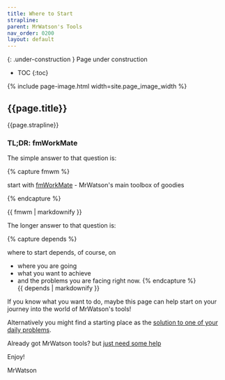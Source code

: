 ```yaml
---
title: Where to Start
strapline: 
parent: MrWatson's Tools
nav_order: 0200
layout: default
---
```

{: .under-construction }
Page under construction

- TOC
{:toc}

{% include page-image.html width=site.page_image_width %}

## {{page.title}}

{{page.strapline}}

### TL;DR: fmWorkMate

The simple answer to that question is: 

{% capture fmwm %}

start with [fmWorkMate](fmworkmate.html) - MrWatson's main toolbox of goodies

{% endcapture %}<section class="fullwidth mrw-green-bg">{{ fmwm | markdownify }}</section>

The longer answer to that question is:

{% capture depends %}

where to start depends, of course, on

- where you are going
- what you want to achieve
- and the problems you are facing right now.
{% endcapture %}<section class="fullwidth">{{ depends | markdownify }}</section>


If you know what you want to do, maybe this page can help start on your journey into the world of MrWatson's tools!

Alternatively you might find a starting place as the [solution to one of your daily problems](solutions-to-daily-problems.html).

Already got MrWatson tools? but [just need some help](help.html)

Enjoy!

MrWatson
